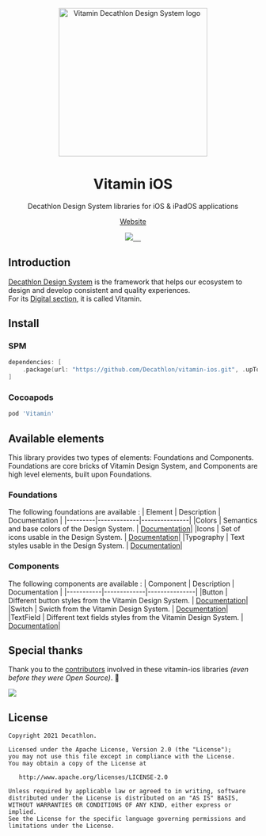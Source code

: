 <p align="center">
  <img
    width="300px"
    src="https://user-images.githubusercontent.com/9600228/102414461-e3b92b00-3ff6-11eb-9c96-5f37c4d5e02c.png"
    alt="Vitamin Decathlon Design System logo" />
</p>

<h1 align="center">Vitamin iOS</h1>

<p align="center">Decathlon Design System libraries for iOS & iPadOS applications</p>

<p align="center">
  <a href="https://www.decathlon.design">Website</a>
</p>

<p align="center">
  <a aria-label="contributors graph" href="https://github.com/Decathlon/vitamin-ios/graphs/contributors">
    <img src="https://img.shields.io/github/contributors/Decathlon/vitamin-ios.svg">
  </a>
  <a aria-label="last commit" href="https://github.com/Decathlon/vitamin-ios/commits">
    <img alt="" src=
  "https://img.shields.io/github/last-commit/Decathlon/vitamin-ios.svg">
  </a>
  <a aria-label="license" href="https://github.com/Decathlon/vitamin-ios/blob/main/LICENSE">
    <img src="https://img.shields.io/github/license/Decathlon/vitamin-ios.svg" alt="">
  </a>
  <a aria-label="GitHub Actions - Build main branch" href="https://github.com/Decathlon/vitamin-ios/actions">
    <img src="https://github.com/Decathlon/vitamin-ios/workflows/Build%20main%20branch/badge.svg" alt="">
  </a>
  <a aria-label="license" href="https://join.slack.com/t/decathlon-design/shared_invite/zt-ou0n9qas-n_oamDSVUIqvLqNO1LETJg">
    <img src="https://img.shields.io/badge/slack-Decathlon%20Design%20System-purple.svg?logo=slack" alt="">
  </a>
</p>

## Introduction

[Decathlon Design System](https://decathlon.design) is the framework that helps our ecosystem to design and develop consistent and quality experiences.  
For its [Digital section](https://www.decathlon.design/726f8c765/p/6145b2-overview), it is called Vitamin.

## Install

### SPM

```swift
dependencies: [
    .package(url: "https://github.com/Decathlon/vitamin-ios.git", .upToNextMajor(from: "0.4.0"))
]
```

### Cocoapods
```ruby
pod 'Vitamin'
```

## Available elements

This library provides two types of elements: Foundations and Components.  
Foundations are core bricks of Vitamin Design System, and Components are high level elements, built upon Foundations.

### Foundations
The following foundations are available :
| Element | Description | Documentation |
|---------|-------------|---------------|
|Colors   | Semantics and base colors of the Design System. | [Documentation](./Sources/Vitamin/Foundations/Colors#readme)|
|Icons   | Set of icons usable in the Design System. | [Documentation](./Sources/Vitamin/Foundations/Icons#readme)|
|Typography | Text styles usable in the Design System. | [Documentation](./Sources/Vitamin/Foundations/Typography#readme)|


### Components
The following components are available :
| Component | Description | Documentation |
|-----------|-------------|---------------|
|Button | Different button styles from the Vitamin Design System. | [Documentation](./Sources/Vitamin/Components/Button#readme)|
|Switch | Swicth from the Vitamin Design System. | [Documentation](./Sources/Vitamin/Components/Switch#readme)|
|TextField | Different text fields styles from the Vitamin Design System. | [Documentation](./Sources/Vitamin/Components/TextField#readme)|

## Special thanks

Thank you to the [contributors](CONTRIBUTORS.md) involved in these vitamin-ios libraries _(even before they were Open Source)_. 💙

<a href="https://github.com/decathlon/vitamin-ios/graphs/contributors">
  <img src="https://contrib.rocks/image?repo=decathlon/vitamin-ios" />
</a>

## License

    Copyright 2021 Decathlon.

    Licensed under the Apache License, Version 2.0 (the "License");
    you may not use this file except in compliance with the License.
    You may obtain a copy of the License at

       http://www.apache.org/licenses/LICENSE-2.0

    Unless required by applicable law or agreed to in writing, software
    distributed under the License is distributed on an "AS IS" BASIS,
    WITHOUT WARRANTIES OR CONDITIONS OF ANY KIND, either express or implied.
    See the License for the specific language governing permissions and
    limitations under the License.
